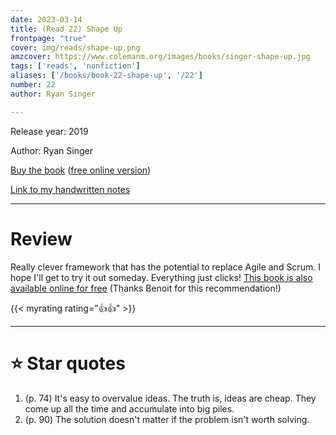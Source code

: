 ```yaml
---
date: 2023-03-14
title: (Read 22) Shape Up
frontpage: "true"
cover: img/reads/shape-up.png
amzcover: https://www.colemanm.org/images/books/singer-shape-up.jpg
tags: ['reads', 'nonfiction']
aliases: ['/books/book-22-shape-up', '/22']
number: 22
author: Ryan Singer

---
```


Release year: 2019

Author: Ryan Singer

[Buy the book](https://basecamp-goods.com/products/shapeup) ([free
online version](https://basecamp.com/shapeup))

[Link to my handwritten notes](https://drive.google.com/file/d/1_PjivKLACLPtYi_sJ8c3t5IIhk6OOyK5/view?usp=drive_link)

---

# Review

Really clever framework that has the potential to replace Agile and
Scrum. I hope I'll get to try it out someday. Everything just clicks!
[This book is also available online for
free](https://basecamp.com/shapeup) (Thanks Benoit for this
recommendation!)

{{< myrating rating="👍👍" >}}

---

# :star: Star quotes

1. (p. 74) It's easy to overvalue ideas. The truth is, ideas are cheap.
   They come up all the time and accumulate into big piles.
1. (p. 90) The solution doesn't matter if the problem isn't worth
   solving.

